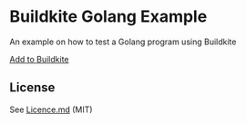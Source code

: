 # Buildkite Golang Example

An example on how to test a Golang program using Buildkite

[Add to Buildkite](https://buildkite.com/new)

## License

See [Licence.md](Licence.md) (MIT)
